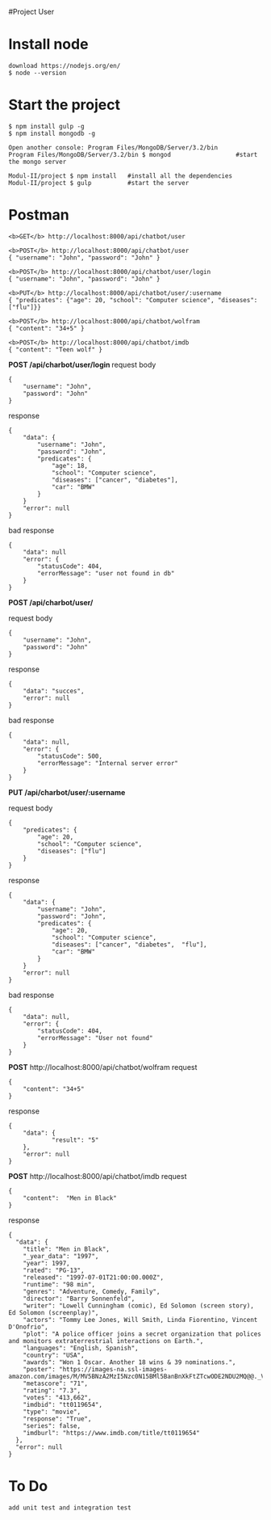 #Project User

# Install node
		
	download https://nodejs.org/en/
	$ node --version

# Start the project
		
	$ npm install gulp -g
	$ npm install mongodb -g
	
	Open another console: Program Files/MongoDB/Server/3.2/bin 
	Program Files/MongoDB/Server/3.2/bin $ mongod                  #start the mongo server
	
	Modul-II/project $ npm install   #install all the dependencies
	Modul-II/project $ gulp          #start the server
	
# Postman
	
	<b>GET</b> http://localhost:8000/api/chatbot/user
	
	<b>POST</b> http://localhost:8000/api/chatbot/user
	{ "username": "John", "password": "John" }
	
	<b>POST</b> http://localhost:8000/api/chatbot/user/login
	{ "username": "John", "password": "John" }
	
	<b>PUT</b> http://localhost:8000/api/chatbot/user/:username
	{ "predicates": {"age": 20, "school": "Computer science", "diseases": ["flu"]}}
	
	<b>POST</b> http://localhost:8000/api/chatbot/wolfram
	{ "content": "34+5" }
	
	<b>POST</b> http://localhost:8000/api/chatbot/imdb
	{ "content": "Teen wolf" }
	
	
<b> POST /api/charbot/user/login </b>
request body

	{
		"username": "John",
		"password": "John"
	}	
response 

	{
		"data": {
			"username": "John",
			"password": "John",
			"predicates": {
				"age": 18,
				"school": "Computer science",
				"diseases": ["cancer", "diabetes"],
				"car": "BMW"
			}
		}
		"error": null
	}

bad response

	{
		"data": null
		"error": {
			"statusCode": 404,
			"errorMessage": "user not found in db"
		}
	}
	

<b> POST /api/charbot/user/ </b>

request body

	{
		"username": "John",
		"password": "John"
	}

response 

	{
		"data": "succes",
		"error": null
	}
	
bad response

	{
		"data": null,
		"error": {
			"statusCode": 500,
			"errorMessage": "Internal server error"
		}
	}

<b> PUT /api/charbot/user/:username </b>

request body

	{
		"predicates": {
			"age": 20,
			"school": "Computer science",
			"diseases": ["flu"]
		}
	}

response 

	{
		"data": {
			"username": "John",
			"password": "John",
			"predicates": {
				"age": 20,
				"school": "Computer science",
				"diseases": ["cancer", "diabetes",  "flu"],
				"car": "BMW"
			}
		}
		"error": null
	}
	
bad response

	{
		"data": null,
		"error": {
			"statusCode": 404,
			"errorMessage": "User not found"
		}
	}
	
<b>POST</b> http://localhost:8000/api/chatbot/wolfram
request

	{
		"content": "34+5" 
	}
response

	{
  		"data": {
    			"result": "5"
  		},
		"error": null
	}
		
<b>POST</b> http://localhost:8000/api/chatbot/imdb
request	
	
	{ 
		"content":  "Men in Black"
	}
response

	{
	  "data": {
	    "title": "Men in Black",
	    "_year_data": "1997",
	    "year": 1997,
	    "rated": "PG-13",
	    "released": "1997-07-01T21:00:00.000Z",
	    "runtime": "98 min",
	    "genres": "Adventure, Comedy, Family",
	    "director": "Barry Sonnenfeld",
	    "writer": "Lowell Cunningham (comic), Ed Solomon (screen story), Ed Solomon (screenplay)",
	    "actors": "Tommy Lee Jones, Will Smith, Linda Fiorentino, Vincent D'Onofrio",
	    "plot": "A police officer joins a secret organization that polices and monitors extraterrestrial interactions on Earth.",
	    "languages": "English, Spanish",
	    "country": "USA",
	    "awards": "Won 1 Oscar. Another 18 wins & 39 nominations.",
	    "poster": "https://images-na.ssl-images-amazon.com/images/M/MV5BNzA2MzI5Nzc0N15BMl5BanBnXkFtZTcwODE2NDU2MQ@@._V1_SX300.jpg",
	    "metascore": "71",
	    "rating": "7.3",
	    "votes": "413,662",
	    "imdbid": "tt0119654",
	    "type": "movie",
	    "response": "True",
	    "series": false,
	    "imdburl": "https://www.imdb.com/title/tt0119654"
	  },
	  "error": null
	}

# To Do

	add unit test and integration test
		
